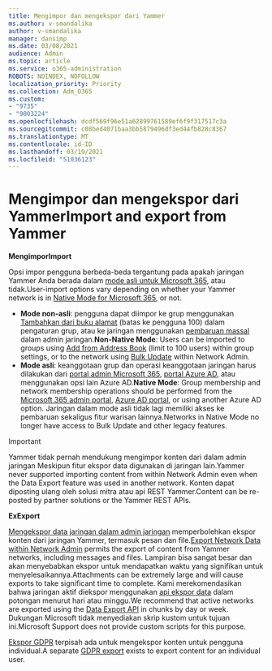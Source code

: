 ```yaml
---
title: Mengimpor dan mengekspor dari Yammer
ms.author: v-smandalika
author: v-smandalika
manager: dansimp
ms.date: 03/08/2021
audience: Admin
ms.topic: article
ms.service: o365-administration
ROBOTS: NOINDEX, NOFOLLOW
localization_priority: Priority
ms.collection: Adm_O365
ms.custom:
- "9735"
- "9003224"
ms.openlocfilehash: dcdf569f96e51a62899761589ef6f9f317517c3a
ms.sourcegitcommit: c08bed4071baa3bb5879496df3ed44fb828c8367
ms.translationtype: MT
ms.contentlocale: id-ID
ms.lasthandoff: 03/19/2021
ms.locfileid: "51036123"
---
```

# <a name="import-and-export-from-yammer"></a><span data-ttu-id="a9cd2-102">Mengimpor dan mengekspor dari Yammer</span><span class="sxs-lookup"><span data-stu-id="a9cd2-102">Import and export from Yammer</span></span>

<span data-ttu-id="a9cd2-103">**Mengimpor**</span><span class="sxs-lookup"><span data-stu-id="a9cd2-103">**Import**</span></span>

<span data-ttu-id="a9cd2-104">Opsi impor pengguna berbeda-beda tergantung pada apakah jaringan Yammer Anda berada dalam [mode asli untuk Microsoft 365](https://docs.microsoft.com/yammer/configure-your-yammer-network/overview-native-mode), atau tidak.</span><span class="sxs-lookup"><span data-stu-id="a9cd2-104">User-import options vary depending on whether your Yammer network is in [Native Mode for Microsoft 365](https://docs.microsoft.com/yammer/configure-your-yammer-network/overview-native-mode), or not.</span></span>

- <span data-ttu-id="a9cd2-105">**Mode non-asli**: pengguna dapat diimpor ke grup menggunakan [Tambahkan dari buku alamat](https://support.microsoft.com/office/manage-yammer-community-members-75253554-d0f3-4148-b835-e6a9a8a0c294) (batas ke pengguna 100) dalam pengaturan grup, atau ke jaringan menggunakan [pembaruan massal](https://docs.microsoft.com/yammer/manage-yammer-users/add-block-or-remove-users) dalam admin jaringan.</span><span class="sxs-lookup"><span data-stu-id="a9cd2-105">**Non-Native Mode**: Users can be imported to groups using [Add from Address Book](https://support.microsoft.com/office/manage-yammer-community-members-75253554-d0f3-4148-b835-e6a9a8a0c294) (limit to 100 users) within group settings, or to the network using [Bulk Update](https://docs.microsoft.com/yammer/manage-yammer-users/add-block-or-remove-users) within Network Admin.</span></span>
- <span data-ttu-id="a9cd2-106">**Mode asli**: keanggotaan grup dan operasi keanggotaan jaringan harus dilakukan dari [portal admin Microsoft 365](https://docs.microsoft.com/microsoft-365/admin/add-users), [portal Azure AD](https://docs.microsoft.com/azure/active-directory/fundamentals/add-users-azure-active-directory), atau menggunakan opsi lain Azure AD.</span><span class="sxs-lookup"><span data-stu-id="a9cd2-106">**Native Mode**: Group membership and network membership operations should be performed from the [Microsoft 365 admin portal](https://docs.microsoft.com/microsoft-365/admin/add-users), [Azure AD portal](https://docs.microsoft.com/azure/active-directory/fundamentals/add-users-azure-active-directory), or using another Azure AD option.</span></span> <span data-ttu-id="a9cd2-107">Jaringan dalam mode asli tidak lagi memiliki akses ke pembaruan sekaligus fitur warisan lainnya.</span><span class="sxs-lookup"><span data-stu-id="a9cd2-107">Networks in Native Mode no longer have access to Bulk Update and other legacy features.</span></span>

> [!IMPORTANT]
> <span data-ttu-id="a9cd2-108">Yammer tidak pernah mendukung mengimpor konten dari dalam admin jaringan Meskipun fitur ekspor data digunakan di jaringan lain.</span><span class="sxs-lookup"><span data-stu-id="a9cd2-108">Yammer never supported importing content from within Network Admin even when the Data Export feature was used in another network.</span></span> <span data-ttu-id="a9cd2-109">Konten dapat diposting ulang oleh solusi mitra atau api REST Yammer.</span><span class="sxs-lookup"><span data-stu-id="a9cd2-109">Content can be re-posted by partner solutions or the Yammer REST APIs.</span></span>

<span data-ttu-id="a9cd2-110">**Ex**</span><span class="sxs-lookup"><span data-stu-id="a9cd2-110">**Export**</span></span>

<span data-ttu-id="a9cd2-111">[Mengekspor data jaringan dalam admin jaringan](https://docs.microsoft.com/yammer/manage-security-and-compliance/export-yammer-enterprise-data) memperbolehkan ekspor konten dari jaringan Yammer, termasuk pesan dan file.</span><span class="sxs-lookup"><span data-stu-id="a9cd2-111">[Export Network Data within Network Admin](https://docs.microsoft.com/yammer/manage-security-and-compliance/export-yammer-enterprise-data) permits the export of content from Yammer networks, including messages and files.</span></span> <span data-ttu-id="a9cd2-112">Lampiran bisa sangat besar dan akan menyebabkan ekspor untuk mendapatkan waktu yang signifikan untuk menyelesaikannya.</span><span class="sxs-lookup"><span data-stu-id="a9cd2-112">Attachments can be extremely large and will cause exports to take significant time to complete.</span></span> <span data-ttu-id="a9cd2-113">Kami merekomendasikan bahwa jaringan aktif diekspor menggunakan [api ekspor data](https://developer.yammer.com/docs/data-export-api) dalam potongan menurut hari atau minggu.</span><span class="sxs-lookup"><span data-stu-id="a9cd2-113">We recommend that active networks are exported using the [Data Export API](https://developer.yammer.com/docs/data-export-api) in chunks by day or week.</span></span> <span data-ttu-id="a9cd2-114">Dukungan Microsoft tidak menyediakan skrip kustom untuk tujuan ini.</span><span class="sxs-lookup"><span data-stu-id="a9cd2-114">Microsoft Support does not provide custom scripts for this purpose.</span></span>

<span data-ttu-id="a9cd2-115">[Ekspor GDPR](https://docs.microsoft.com/yammer/manage-security-and-compliance/gdpr-requests-in-yammer-enterprise) terpisah ada untuk mengekspor konten untuk pengguna individual.</span><span class="sxs-lookup"><span data-stu-id="a9cd2-115">A separate [GDPR export](https://docs.microsoft.com/yammer/manage-security-and-compliance/gdpr-requests-in-yammer-enterprise) exists to export content for an individual user.</span></span>